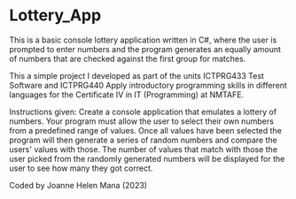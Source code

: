 # Lottery_App

This is a basic console lottery application written in C#, where the user is prompted to enter numbers and the program generates an equally amount of numbers that are checked against the first group for matches. 

This a simple project I developed as part of the units ICTPRG433 Test Software and ICTPRG440 Apply introductory programming skills in different
languages for the Certificate IV in IT (Programming) at NMTAFE.

Instructions given:
Create a console application that emulates a lottery of numbers. Your program must allow the user to select their own numbers from a predefined range of values. Once all values have been selected the program will then generate a series of random numbers and compare the users' values with those. The number of values that match with those the user picked from the randomly generated numbers will be displayed for the user to see how many they got correct.

Coded by Joanne Helen Mana (2023)
